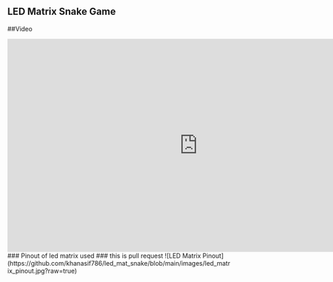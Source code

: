 ## LED Matrix Snake Game
##Video
<iframe width="853" height="480" src="https://www.youtube.com/embed/Z-m7jdfTLvc" title="YouTube video player" frameborder="0" allow="accelerometer; autoplay; clipboard-write; encrypted-media; gyroscope; picture-in-picture" allowfullscreen></iframe>
### Pinout of led matrix used    
### this is pull request
![LED Matrix Pinout](https://github.com/khanasif786/led_mat_snake/blob/main/images/led_matrix_pinout.jpg?raw=true)
